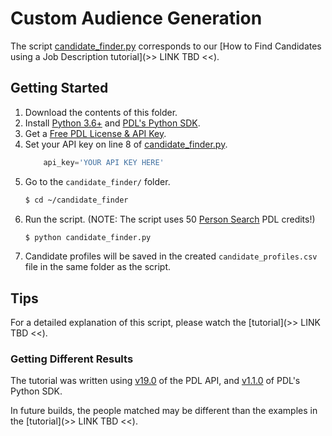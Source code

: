 # Custom Audience Generation
The script [candidate_finder.py](./candidate_finder.py) corresponds to our [How to Find Candidates using a Job Description tutorial](>> LINK TBD <<).

## Getting Started
1. Download the contents of this folder.
2. Install [Python 3.6+](https://www.python.org/downloads/) and [PDL's Python SDK](https://pypi.org/project/peopledatalabs/).
3. Get a [Free PDL License & API Key](https://docs.peopledatalabs.com/docs/quickstart#creating-an-account).
4. Set your API key on line 8 of [candidate_finder.py](./candidate_finder.py#L8).
    ```python
        api_key='YOUR API KEY HERE'
    ```
5. Go to the `candidate_finder/` folder.
    ```bash
    $ cd ~/candidate_finder
    ```
6. Run the script. (NOTE: The script uses 50 [Person Search](https://docs.peopledatalabs.com/docs/person-search-api) PDL credits!)
    ```bash
    $ python candidate_finder.py
    ```
7. Candidate profiles will be saved in the created `candidate_profiles.csv` file in the same folder as the script.


## Tips
For a detailed explanation of this script, please watch the [tutorial](>> LINK TBD <<).

### Getting Different Results
The tutorial was written using [v19.0](https://docs.peopledatalabs.com/changelog/july-2022-release-notes-v19) of the PDL API, and [v1.1.0](https://pypi.org/project/peopledatalabs/1.1.0/) of PDL's Python SDK.

In future builds, the people matched may be different than the examples in the [tutorial](>> LINK TBD <<).
